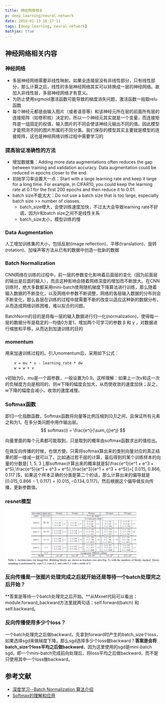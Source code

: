 ```yaml
---
title: 神经网络相关
p: deep_learning/neural-network
date: 2019-01-13 16:17:11
tags: [deep learning, neural network]
mathjax: true
---
```


## 神经网络相关内容

### 神经网络
- 多层神经网络需要非线性映射。如果全连接层没有非线性部分，只有线性部分，那么计算之后，线性的多层神经网络其实可以转换成一层的神经网络。故加入非线性层，多层神经网络才有意义。
- 为防止使用sigmoid激活函数可能导致的梯度消失问题，激活函数一般取relu函数
- 每个神经元都是由输入图片（或者语音等）和该神经元所在层的前面所有层的连接矩阵（如卷积核）决定的，所以一个神经元其实就是一个变量，而连接矩阵是一组固定的权值，输入图片的不同会使该神经元输出不同的值。因此模型才能预测不同的图片所属的不同分类。我们保存的模型其实主要就是模型的连接矩阵，这也是神经网络训练过程中需要学习的

### 提高验证准确性的方法
- 增加数据集：Adding more data augmentations often reduces the gap between training and validation accuracy. Data augmentation could be reduced in epochs closer to the end.
- 初始学习率设置大一点：Start with a large learning rate and keep it large for a long time. For example, in CIFAR10, you could keep the learning rate at 0.1 for the first 200 epochs and then reduce it to 0.01.
- batch size不能太大：Do not use a batch size that is too large, especially batch size >> number of classes.
  - batch\_size增大，会使训练速度加快，不过太大会导致learning rate不好调，因为lr和batch size之间不是线性关系
  - batch\_size太小，模型训练的慢

### Data Augmentation
人工增加训练集的大小，包括反射(image reflection)、平移(translation)、旋转(rotation)、加噪声等方法从已有的数据中创造一批新的数据

### Batch Normalization
CNN网络在训练的过程中，前一层的参数变化影响着后面层的变化（因为前面层的输出是后面的输入），而且这种影响会随着网络深度的增加而不断放大。在CNN训练时，绝大多数都采用mini-batch使用随机梯度下降算法进行训练，那么随着输入数据的不断变化，以及网络中参数不断调整，网络的各层输入数据的分布则会不断变化，那么各层在训练的过程中就需要不断的改变以适应这种新的数据分布，从而造成网络训练困难，难以拟合的问题。 

BatchNorm的目的是将每一层的输入数据进行归一化(normalization)，使得每一层的数据分布是稳定的--均值0方差1，增加两个可学习的参数 β 和 γ ，对数据进行缩放和平移，从而达到加速训练的目的

### momentum
用来加速训练过程的。引入momentum后，采用如下公式：
```
    v = mu * v - learning_rate * dw
    w = w + v
```
v初始为0，mu是一个超参数，一般设置为0.9。这样理解：如果上一次v和这一次的负梯度方向是相同的，则w下降的幅度会加大，从而使收敛的速度加快；反之，w下降的幅度会减小，收敛的速度减慢。

### Softmax函数
即归一化指数函数，Softmax函数将向量等比例压缩到[0,1]之间，且保证所有元素之和为1。在多分类问题中用作输出层。
$$ softmax(i) = \frac{e^i}{\sum_{j}e^j} $$

向量里面的每个元素都可能取到，只是取到的概率由softmax函数求出的值给出。

在做反向传播的时候，也很方便，只需将softmax算出来的类别向量对应的真正结果的那一维减一就可以了。比如通过若干层的计算，最后得到的某个训练样本的向量的分数是[ 1, 5, 3 ],那softmax计算出来的概率就是$[\frac{e^1}{e^1 + e^3 + e^5},\frac{e^5}{e^1 + e^3 + e^5},\frac{e^3}{e^1 + e^3 + e^5}]=[ 0.015, 0.866, 0.117 ]$，如果这个样本正确的分类是第二个的话，那么计算出来的偏导就是$[ 0.015, 0.866 - 1, 0.117 ] = [ 0.015, -0.134, 0.117 ]$，然后根据这个偏导做反向传播，更新参数值。

### resnet模型
![](/img/resnet_params.png)

### 反向传播是一张图片处理完成之后就开始还是等待一个batch处理完之后开始？
**答案是等待一个batch处理完之后开始。**从Mxnet代码可以看出：module.forward_backward方法里就两句话：self.forward(batch) 和self.backward。

### 反向传播使用多少个loss？
一个batch处理完之后做backward，先拿到forward时产生的batch\_size个loss，如果选择sgd来做梯度下降，那么sgd选择多少个loss做backward？**答案是会将batch_size个loss平均之后做backward**，因为这里使用的sgd是mini-batch sgd，即一个mini-batch完成前向处理后，将loss平均之后做backward，而不是只使用其中一个loss做backward。

## 参考文献
- [深度学习--Batch Normalization 算法介绍](https://blog.csdn.net/lhanchao/article/details/70308092)
- [Softmax的理解和应用](https://blog.csdn.net/superCally/article/details/54234115)